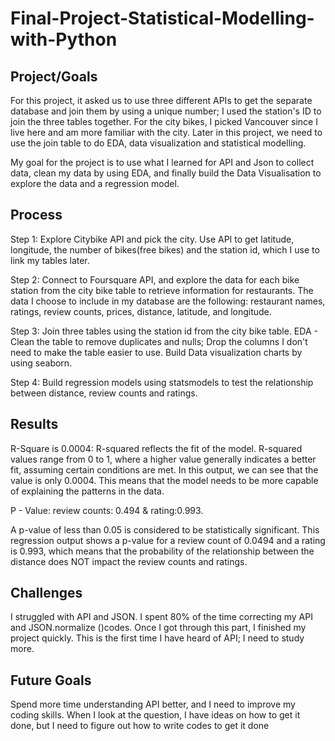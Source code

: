 # Final-Project-Statistical-Modelling-with-Python

## Project/Goals

For this project,  it asked us to use three different APIs to get the separate database and join them by using a unique number; I used the station's ID to join the three tables together. For the city bikes, I picked Vancouver since I live here and am more familiar with the city. Later in this project, we need to use the join table to do EDA, data visualization and statistical modelling. 

My goal for the project is to use what I learned for API and Json to collect data, clean my data by using EDA, and finally build the Data Visualisation to explore the data and a regression model.


## Process

Step 1: Explore Citybike API and pick the city. Use API to get latitude, longitude, the number of bikes(free bikes) and the station id, which I use to link my tables later. 

Step 2: Connect to Foursquare API,  and explore the data for each bike station from the city bike table to retrieve information for restaurants. The data I choose to include in my database are the following: restaurant names, ratings, review counts, prices, distance, latitude, and longitude. 

Step 3: Join three tables using the station id from the city bike table. 
EDA - Clean the table to remove duplicates and nulls; Drop the columns I don't need to make the table easier to use. Build Data visualization charts by using seaborn.

Step 4: Build regression models using statsmodels to test the relationship between distance, review counts and ratings. 
      

## Results

R-Square is 0.0004: R-squared reflects the fit of the model. R-squared values range from 0 to 1, where a higher value generally indicates a better fit, assuming certain conditions are met. 
In this output, we can see that the value is only 0.0004. This means that the model needs to be more capable of explaining the patterns in the data.

P - Value: review counts: 0.494 & rating:0.993.

A p-value of less than 0.05 is considered to be statistically significant. 
This regression output shows a p-value for a review count of 0.0494 and a rating is 0.993, which means that the probability of the relationship between the distance does NOT  impact the review counts and ratings. 


## Challenges 

I struggled with API and JSON. I spent 80% of the time correcting my API and JSON.normalize ()codes. Once I got through this part, I finished my project quickly. This is the first time I have heard of  API; I need to study more. 


## Future Goals

Spend more time understanding API better, and I need to improve my coding skills. When I look at the question, I have ideas on how to get it done, but I need to figure out how to write codes to get it done
